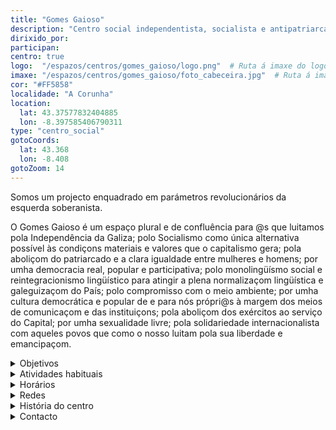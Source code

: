 ```yaml
---
title: "Gomes Gaioso"
description: "Centro social independentista, socialista e antipatriarcal"
dirixido_por:
participan:
centro: true
logo:  "/espazos/centros/gomes_gaioso/logo.png"  # Ruta á imaxe do logo
imaxe: "/espazos/centros/gomes_gaioso/foto_cabeceira.jpg"  # Ruta á imaxe de fondo
cor: "#FF5858"
localidade: "A Corunha"
location:
  lat: 43.37577832404885
  lon: -8.397585406790311
type: "centro_social"
gotoCoords:
  lat: 43.368
  lon: -8.408
gotoZoom: 14
---
```

Somos um projecto enquadrado em parámetros revolucionários da esquerda soberanista.

O Gomes Gaioso é um espaço plural e de confluência para @s que luitamos pola Independência da Galiza; polo Socialismo como única alternativa possível às condiçons materiais e valores que o capitalismo gera; pola aboliçom do patriarcado e a clara igualdade entre mulheres e homens; por umha democracia real, popular e participativa; polo monolingüísmo social e reintegracionismo lingüístico para atingir a plena normalizaçom lingüística e galeguizaçom do País; polo compromisso com o meio ambiente; por umha cultura democrática e popular de e para nós própri@s à margem dos meios de comunicaçom e das instituiçons; pola aboliçom dos exércitos ao serviço do Capital; por umha sexualidade livre; pola solidariedade internacionalista com aqueles povos que como o nosso luitam pola sua liberdade e emancipaçom.

<details>
  <summary>Objetivos</summary>
  <ul>
    <li>Objetivo 1</li>
    <li>Objetivo 2</li>
    <li>Objetivo 3</li>
  </ul>
</details>

<details>
  <summary>Atividades habituais</summary>
  <p>No Centro Social organizamos umha ampla variedade de atividades:</p>
  <ul>
    <li>Talheres</li>
    <li>Faladoiros</li>
    <li>Projeçons</li>
    <li>Juntanzas</li>
  </ul>
</details>

<details>
  <summary>Horários</summary>
  <p>Os horários habituais do centro som os seguintes:</p>
  <ul>
    <li><strong>Segundas a sextas:</strong> 16:00 - 21:00.</li>
    <li><strong>Sábados:</strong> 10:00 - 14:00 e 16:00 - 20:00.</li>
    <li><strong>Domingos:</strong> Pechado, excepto para eventos programados.</li>
  </ul>
</details>

<details>
  <summary>Redes</summary>
  <p>Conhece-nos a través de:</p>
  <ul>
    <li>Instragram</li>
    <li>Twiter/X</li>
    <li>Facebook</li>
    <li>Bluesky</li>
  </ul>
</details>

<details>
  <summary>História do centro</summary>
  <p></p>
</details>

<details>
  <summary>Contacto</summary>
  <p>Podes contatar connosco a través de:</p>
  <ul>
    <li>Email: contacto@email.com</li>
    <li>Teléfono: 111 111 111</li>
    <li>Endereço: - </li>
  </ul>
</details>